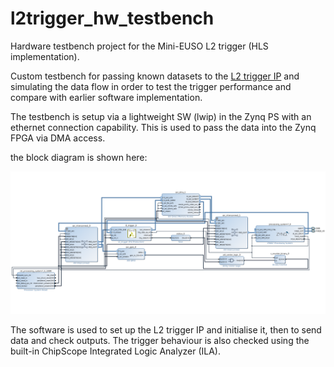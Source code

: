 # l2trigger_hw_testbench
Hardware testbench project for the Mini-EUSO L2 trigger (HLS implementation).

Custom testbench for passing known datasets to the [L2 trigger IP](https://github.com/cescalara/zynq_ip_hls) and simulating the data flow in order to 
test the trigger performance and compare with earlier software implementation. 

The testbench is setup via a lightweight SW (lwip) in the Zynq PS with an ethernet connection capability. This is used to 
pass the data into the Zynq FPGA via DMA access. 

the block diagram is shown here:


![The L2 trigger testbench](https://github.com/cescalara/l2trigger_hw_testbench/blob/master/images/block_diagram.png)

The software is used to set up the L2 trigger IP and initialise it, then to send data and check outputs. The trigger behaviour 
is also checked using the built-in ChipScope Integrated Logic Analyzer (ILA).


